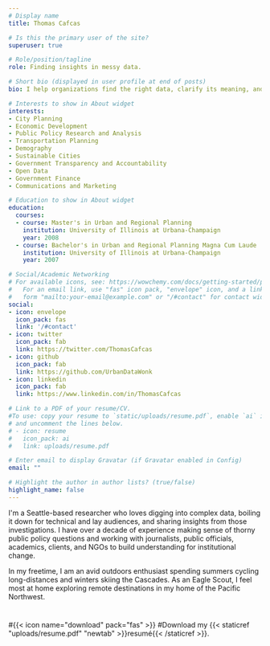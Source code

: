 ```yaml
---
# Display name
title: Thomas Cafcas

# Is this the primary user of the site?
superuser: true

# Role/position/tagline
role: Finding insights in messy data.

# Short bio (displayed in user profile at end of posts)
bio: I help organizations find the right data, clarify its meaning, and shine a light on the stories inside data sets in order to build understanding for change.

# Interests to show in About widget
interests:
- City Planning
- Economic Development
- Public Policy Research and Analysis
- Transportation Planning
- Demography
- Sustainable Cities
- Government Transparency and Accountability
- Open Data
- Government Finance
- Communications and Marketing

# Education to show in About widget
education:
  courses:
  - course: Master's in Urban and Regional Planning
    institution: University of Illinois at Urbana-Champaign
    year: 2008
  - course: Bachelor's in Urban and Regional Planning Magna Cum Laude
    institution: University of Illinois at Urbana-Champaign
    year: 2007

# Social/Academic Networking
# For available icons, see: https://wowchemy.com/docs/getting-started/page-builder/#icons
#   For an email link, use "fas" icon pack, "envelope" icon, and a link in the
#   form "mailto:your-email@example.com" or "/#contact" for contact widget.
social:
- icon: envelope
  icon_pack: fas
  link: '/#contact'
- icon: twitter
  icon_pack: fab
  link: https://twitter.com/ThomasCafcas
- icon: github
  icon_pack: fab
  link: https://github.com/UrbanDataWonk
- icon: linkedin
  icon_pack: fab
  link: https://www.linkedin.com/in/ThomasCafcas

# Link to a PDF of your resume/CV.
#To use: copy your resume to `static/uploads/resume.pdf`, enable `ai` icons in #`params.toml`, 
# and uncomment the lines below.
# - icon: resume
#   icon_pack: ai
#   link: uploads/resume.pdf

# Enter email to display Gravatar (if Gravatar enabled in Config)
email: ""

# Highlight the author in author lists? (true/false)
highlight_name: false
---
```


I'm a Seattle-based researcher who loves digging into complex data, boiling it down for technical and lay audiences, and sharing insights from those investigations. I have over a decade of experience making sense of thorny public policy questions and working with journalists, public officials, academics, clients, and NGOs to build understanding for institutional change.

In my freetime, I am an avid outdoors enthusiast spending summers cycling long-distances and winters skiing the Cascades. As an Eagle Scout, I feel most at home exploring remote destinations in my home of the Pacific Northwest.

#
#{{< icon name="download" pack="fas" >}} #Download my {{< staticref "uploads/resume.pdf" "newtab" >}}resumé{{< /staticref >}}.
